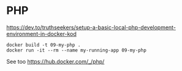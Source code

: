 # PHP

https://dev.to/truthseekers/setup-a-basic-local-php-development-environment-in-docker-kod


    docker build -t 09-my-php .
    docker run -it --rm --name my-running-app 09-my-php

See too https://hub.docker.com/_/php/